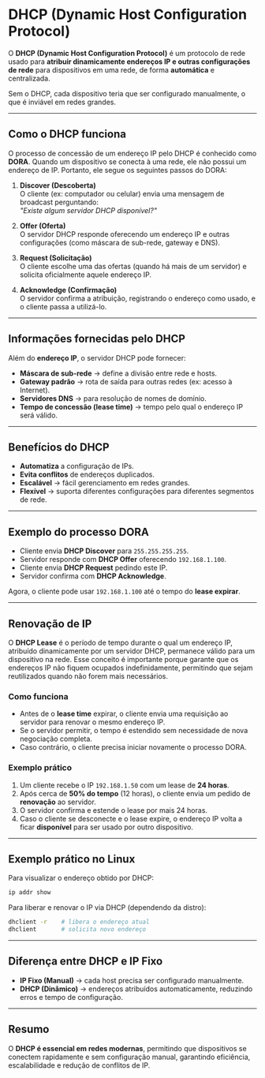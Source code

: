 # DHCP (Dynamic Host Configuration Protocol)

O **DHCP (Dynamic Host Configuration Protocol)** é um protocolo de rede usado para **atribuir dinamicamente endereços IP e outras configurações de rede** para dispositivos em uma rede, de forma **automática** e centralizada.  

Sem o DHCP, cada dispositivo teria que ser configurado manualmente, o que é inviável em redes grandes.

---

## Como o DHCP funciona

O processo de concessão de um endereço IP pelo DHCP é conhecido como **DORA**. Quando um dispositivo se conecta à uma rede, ele não possui um endereço de IP. Portanto, ele segue os seguintes passos do DORA:

1. **Discover (Descoberta)**  
   O cliente (ex: computador ou celular) envia uma mensagem de broadcast perguntando:  
   _"Existe algum servidor DHCP disponível?"_

2. **Offer (Oferta)**  
   O servidor DHCP responde oferecendo um endereço IP e outras configurações (como máscara de sub-rede, gateway e DNS).

3. **Request (Solicitação)**  
   O cliente escolhe uma das ofertas (quando há mais de um servidor) e solicita oficialmente aquele endereço IP.

4. **Acknowledge (Confirmação)**  
   O servidor confirma a atribuição, registrando o endereço como usado, e o cliente passa a utilizá-lo.

---

## Informações fornecidas pelo DHCP

Além do **endereço IP**, o servidor DHCP pode fornecer:

- **Máscara de sub-rede** → define a divisão entre rede e hosts.  
- **Gateway padrão** → rota de saída para outras redes (ex: acesso à Internet).  
- **Servidores DNS** → para resolução de nomes de domínio.  
- **Tempo de concessão (lease time)** → tempo pelo qual o endereço IP será válido.  

---

## Benefícios do DHCP

- **Automatiza** a configuração de IPs.  
- **Evita conflitos** de endereços duplicados.  
- **Escalável** → fácil gerenciamento em redes grandes.  
- **Flexível** → suporta diferentes configurações para diferentes segmentos de rede.  

---

## Exemplo do processo DORA

- Cliente envia **DHCP Discover** para `255.255.255.255`.  
- Servidor responde com **DHCP Offer** oferecendo `192.168.1.100`.  
- Cliente envia **DHCP Request** pedindo este IP.  
- Servidor confirma com **DHCP Acknowledge**.  

Agora, o cliente pode usar `192.168.1.100` até o tempo do **lease expirar**.

---

## Renovação de IP

O **DHCP Lease** é o período de tempo durante o qual um endereço IP, atribuído dinamicamente por um servidor DHCP, permanece válido para um dispositivo na rede. Esse conceito é importante porque garante que os endereços IP não fiquem ocupados indefinidamente, permitindo que sejam reutilizados quando não forem mais necessários.

### Como funciona
- Antes de o **lease time** expirar, o cliente envia uma requisição ao servidor para renovar o mesmo endereço IP.  
- Se o servidor permitir, o tempo é estendido sem necessidade de nova negociação completa.  
- Caso contrário, o cliente precisa iniciar novamente o processo DORA.

### Exemplo prático
1. Um cliente recebe o IP `192.168.1.50` com um lease de **24 horas**.  
2. Após cerca de **50% do tempo** (12 horas), o cliente envia um pedido de **renovação** ao servidor.  
3. O servidor confirma e estende o lease por mais 24 horas.  
4. Caso o cliente se desconecte e o lease expire, o endereço IP volta a ficar **disponível** para ser usado por outro dispositivo.  

---

## Exemplo prático no Linux

Para visualizar o endereço obtido por DHCP:
```bash
ip addr show
```
Para liberar e renovar o IP via DHCP (dependendo da distro):
```bash
dhclient -r    # libera o endereço atual  
dhclient       # solicita novo endereço  
```

---

## Diferença entre DHCP e IP Fixo

- **IP Fixo (Manual)** → cada host precisa ser configurado manualmente.  
- **DHCP (Dinâmico)** → endereços atribuídos automaticamente, reduzindo erros e tempo de configuração.  

---

## Resumo

O **DHCP é essencial em redes modernas**, permitindo que dispositivos se conectem rapidamente e sem configuração manual, garantindo eficiência, escalabilidade e redução de conflitos de IP.
